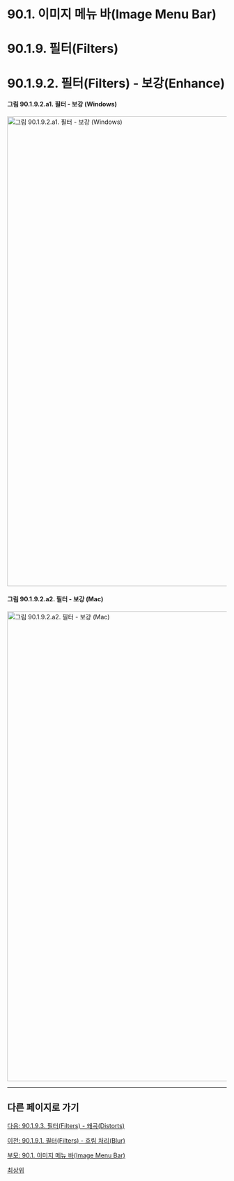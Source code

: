 # 90.1. 이미지 메뉴 바(Image Menu Bar)
# 90.1.9. 필터(Filters)
# 90.1.9.2. 필터(Filters) - 보강(Enhance)

#### 그림 90.1.9.2.a1. 필터 - 보강 (Windows)
<img width="1080" alt="그림 90.1.9.2.a1. 필터 - 보강 (Windows)" environment="Windows 10 GIMP 2.10.36" src="https://github.com/wonder13662/gimp/assets/15767104/191c0b0b-e203-496c-b357-849138a5214e">

#### 그림 90.1.9.2.a2. 필터 - 보강 (Mac)
<img width="1080" alt="그림 90.1.9.2.a2. 필터 - 보강 (Mac)" environment="MacOS:Sonoma 14.2.1 GIMP 2.10.36" src="https://github.com/wonder13662/gimp/assets/15767104/6e594123-24a5-4f21-a2e8-cf2ac6517419">

***

## 다른 페이지로 가기

[다음: 90.1.9.3. 필터(Filters) - 왜곡(Distorts)](./90-01-09-filtersx-03-distorts.md)

[이전: 90.1.9.1. 필터(Filters) - 흐림 처리(Blur)](./90-01-09-filtersx-01-blur.md)

[부모: 90.1. 이미지 메뉴 바(Image Menu Bar)](./90-01-00-image-menu-bar.md)

[최상위](./00-home.md)
